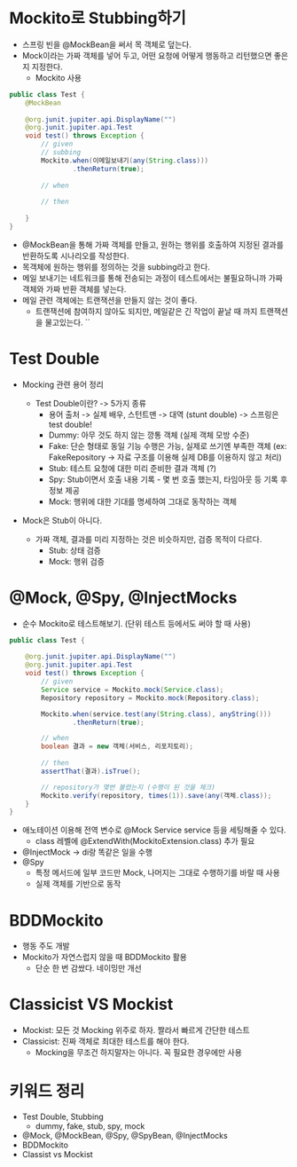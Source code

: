 # Mockito로 Stubbing하기
- 스프링 빈을 @MockBean을 써서 목 객체로 덮는다.
- Mock이라는 가짜 객체를 넣어 두고, 어떤 요청에 어떻게 행동하고 리턴했으면 좋은지 지정한다.
  - Mockito 사용

```java
public class Test {
    @MockBean
    
    @org.junit.jupiter.api.DisplayName("")
    @org.junit.jupiter.api.Test
    void test() throws Exception {
        // given
        // subbing
        Mockito.when(이메일보내기(any(String.class)))
                .thenReturn(true);
        
        // when
        
        // then
        
    }
}
```
- @MockBean을 통해 가짜 객체를 만들고, 원하는 행위를 호출하여 지정된 결과를 반환하도록 시나리오를 작성한다. 
- 목객체에 원하는 행위를 정의하는 것을 subbing라고 한다.
- 메일 보내기는 네트워크를 통해 전송되는 과정이 테스트에서는 불필요하니까 가짜 객체와 가짜 반환 객체를 넣는다.
- 메일 관련 객체에는 트랜잭션을 만들지 않는 것이 좋다.
  - 트랜잭션에 참여하지 않아도 되지만, 메일같은 긴 작업이 끝날 때 까지 트랜잭션을 물고있는다.
``

# Test Double
- Mocking 관련 용어 정리
  - Test Double이란? -> 5가지 종류
    - 용어 출처 -> 실제 배우, 스턴트맨 -> 대역 (stunt double) -> 스프링은 test double!
    - Dummy: 아무 것도 하지 않는 깡통 객체 (실제 객체 모방 수준)
    - Fake: 단순 형태로 동일 기능 수행은 가능, 실제로 쓰기엔 부족한 객체 (ex: FakeRepository -> 자료 구조를 이용해 실제 DB를 이용하지 않고 처리)
    - Stub: 테스트 요청에 대한 미리 준비한 결과 객체 (?)
    - Spy: Stub이면서 호출 내용 기록 - 몇 번 호출 했는지, 타임아웃 등 기록 후 정보 제공
    - Mock: 행위에 대한 기대를 명세하여 그대로 동작하는 객체
    
- Mock은 Stub이 아니다.
  - 가짜 객체, 결과를 미리 지정하는 것은 비슷하지만, 검증 목적이 다르다.
    - Stub: 상태 검증
    - Mock: 행위 검증

# @Mock, @Spy, @InjectMocks
- 순수 Mockito로 테스트해보기. (단위 테스트 등에서도 써야 할 때 사용)
```java
public class Test {
    
    @org.junit.jupiter.api.DisplayName("")
    @org.junit.jupiter.api.Test
    void test() throws Exception {
        // given
        Service service = Mockito.mock(Service.class);
        Repository repository = Mockito.mock(Repository.class);

        Mockito.when(service.test(any(String.class), anyString()))
                .thenReturn(true);

        // when
        boolean 결과 = new 객체(서비스, 리포지토리);
        
        // then
        assertThat(결과).isTrue();

        // repository가 몇번 불렸는지 (수행이 된 것을 체크)
        Mockito.verify(repository, times(1)).save(any(객체.class));
    }
}
```
- 애노테이션 이용해 전역 변수로 @Mock Service service 등을 세팅해줄 수 있다. 
  - class 레벨에 @ExtendWith(MockitoExtension.class) 추가 필요
- @InjectMock -> di랑 똑같은 일을 수행
- @Spy
  - 특정 메서드에 일부 코드만 Mock, 나머지는 그대로 수행하기를 바랄 때 사용
  - 실제 객체를 기반으로 동작

# BDDMockito
- 행동 주도 개발
- Mockito가 자연스럽지 않을 때 BDDMockito 활용 
  - 단순 한 번 감쌌다. 네이밍만 개선

# Classicist VS Mockist
- Mockist: 모든 것 Mocking 위주로 하자. 짤라서 빠르게 간단한 테스트
- Classicist: 진짜 객체로 최대한 테스트를 해야 한다.
  - Mocking을 무조건 하지말자는 아니다. 꼭 필요한 경우에만 사용

# 키워드 정리
- Test Double, Stubbing
  - dummy, fake, stub, spy, mock
- @Mock, @MockBean, @Spy, @SpyBean, @InjectMocks
- BDDMockito
- Classist vs Mockist